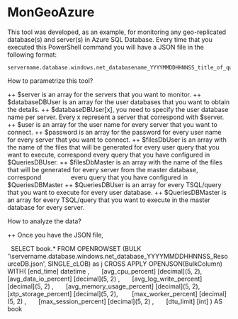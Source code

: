 # MonGeoAzure

This tool was developed, as an example, for monitoring any geo-replicated database(s) and server(s) in Azure SQL Database. Every time that you executed this PowerShell command you will have a JSON file in the following format: 

    servername.database.windows.net_databasename_YYYYMMDDHHNNSS_title_of_query.json

How to parametrize this tool?

  ++ $server is an array for the servers that you want to monitor.
  ++ $databaseDBUser is an array for the user databases that you want to obtain the details.
  ++ $databaseDBUser[x], you need to specify the user database name per server. Every x represent a server that correspond with $server.
  ++ $user is an array for the user name for every server that you want to connect.
  ++ $password is an array for the password for every user name for every server that you want to connect.
  ++ $filesDbUser is an array with the name of the files that will be generated for every user query that you want to execute, correspond 
                  every query that you have configured in $QueriesDBUser.
  ++ $filesDbMaster is an array with the name of the files that will be generated for every server from the master database, correspond
                  everu query that you have configured in $QueriesDBMaster
  ++ $QueriesDBUser is an array for every TSQL/query that you want to execute for every user database.
  ++ $QueriesDBMaster is an array for every TSQL/query that you want to execute in the master database for every server.

How to analyze the data?

  ++ Once you have the JSON file, 
  
        SELECT book.* FROM OPENROWSET (BULK '<folder>\servername.database.windows.net_database_YYYYMMDDHHNNSS_ResourceDB.json', 
        SINGLE_cLOB) as j CROSS APPLY OPENJSON(BulkColumn)
        WITH( [end_time] datetime ,       
              [avg_cpu_percent] [decimal](5, 2),       
              [avg_data_io_percent] [decimal](5, 2) ,       
              [avg_log_write_percent] [decimal](5, 2) ,       
              [avg_memory_usage_percent] [decimal](5, 2),       
              [xtp_storage_percent] [decimal](5, 2),        
              [max_worker_percent] [decimal](5, 2) ,       
              [max_session_percent] [decimal](5, 2) ,       
              [dtu_limit] [int] ) AS book
         
